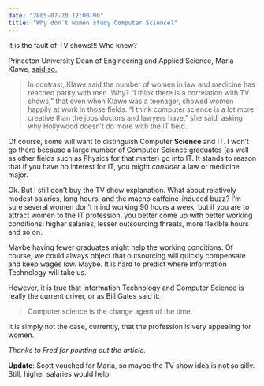 ```yaml
---
date: "2005-07-20 12:00:00"
title: "Why don´t women study Computer Science?"
---
```




It is the fault of TV shows!!! Who knew?

Princeton University Dean of Engineering and Applied Science, Maria Klawe, [said so.](http://www.eweek.com/c/a/Mobile-and-Wireless/HP-TouchPad-Needs-68-Weeks-for-Additional-Shipments-142584)

> In contrast, Klawe said the number of women in law and medicine has reached parity with men. Why? &ldquo;I think there is a correlation with TV shows,&rdquo; that even when Klawe was a teenager, showed women happily at work in those fields. &ldquo;I think computer science is a lot more creative than the jobs doctors and lawyers have,&rdquo; she said, asking why Hollywood doesn&rsquo;t do more with the IT field.


Of course, some will want to distinguish Computer __Science__ and IT. I won&rsquo;t go there because a large number of Computer Science graduates (as well as other fields such as Physics for that matter) go into IT. It stands to reason that if you have no interest for IT, you might _consider_ a law or medicine major.

Ok. But I still don&rsquo;t buy the TV show explanation. What about relatively modest salaries, long hours, and the macho caffeine-induced buzz? I&rsquo;m sure several women don&rsquo;t mind working 90 hours a week, but if you are to attract women to the IT profession, you better come up with better working conditions: higher salaries, lesser outsourcing threats, more flexible hours and so on.

Maybe having fewer graduates might help the working conditions. Of course, we could always object that outsourcing will quickly compensate and keep wages low. Maybe. It is hard to predict where Information Technology will take us.

However, it is true that Information Technology and Computer Science is really the current driver, or as Bill Gates said it:

> Computer science is the change agent of the time.


It is simply not the case, currently, that the profession is very appealing for women.

<em>Thanks to Fred for pointing out the article.</em>

__Update__: Scott vouched for Maria, so maybe the TV show idea is not so silly. Still, higher salaries would help!

